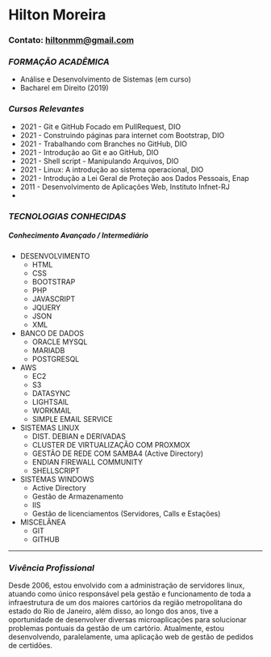 # Hilton Moreira
### Contato: hiltonmm@gmail.com

### _FORMAÇÃO ACADÊMICA_
- Análise e Desenvolvimento de Sistemas (em curso)
- Bacharel em Direito (2019)

### _Cursos Relevantes_
- 2021 - Git e GitHub Focado em PullRequest, DIO
- 2021 - Construindo páginas para internet com Bootstrap, DIO
- 2021 - Trabalhando com Branches no GitHub, DIO
- 2021 - Introdução ao Git e ao GitHub, DIO
- 2021 - Shell script - Manipulando Arquivos, DIO
- 2021 - Linux: A introdução ao sistema operacional, DIO
- 2021 - Introdução a Lei Geral de Proteção aos Dados Pessoais, Enap
- 2011 - Desenvolvimento de Aplicações Web, Instituto Infnet-RJ
- 
### _TECNOLOGIAS CONHECIDAS_
##### Conhecimento Avançado / Intermediário
* DESENVOLVIMENTO
    - HTML
    - CSS
    - BOOTSTRAP
    - PHP
    - JAVASCRIPT
    - JQUERY
    - JSON
    - XML
* BANCO DE DADOS
    - ORACLE MYSQL
    - MARIADB
    - POSTGRESQL
* AWS
    - EC2
    - S3
    - DATASYNC
    - LIGHTSAIL
    - WORKMAIL
    - SIMPLE EMAIL SERVICE
* SISTEMAS LINUX
    - DIST. DEBIAN e DERIVADAS 
    - CLUSTER DE VIRTUALIZAÇÃO COM PROXMOX
    - GESTÃO DE REDE COM SAMBA4 (Active Directory) 
    - ENDIAN FIREWALL COMMUNITY
    - SHELLSCRIPT
* SISTEMAS WINDOWS 
    - Active Directory
    - Gestão de Armazenamento 
    - IIS
    - Gestão de licenciamentos (Servidores, Calls e Estações)
* MISCELÂNEA
    - GIT
    - GITHUB
   
   
-----

### _Vivência Profissional_
Desde 2006, estou envolvido com a administração de servidores linux, atuando como único responsável pela gestão e funcionamento de toda a infraestrutura de um dos maiores cartórios da região metropolitana do estado do Rio de Janeiro, além disso, ao longo dos anos, tive a oportunidade de desenvolver diversas microaplicações para solucionar problemas pontuais da gestão de um cartório. Atualmente, estou desenvolvendo, paralelamente, uma aplicação web de gestão de pedidos de certidões. 
